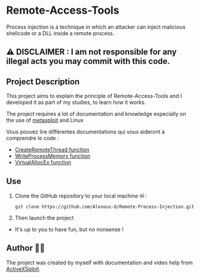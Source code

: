 # Remote-Access-Tools

Process injection is a technique in which an attacker can inject malicious shellcode or a DLL inside a remote process.

## :warning: DISCLAIMER : I am not responsible for any illegal acts you may commit with this code.

## Project Description 

This project aims to explain the principle of Remote-Access-Tools and I developed it as part of my studies, to learn how it works.

The project requires a lot of documentation and knowledge especially on the use of [metasploit](https://www.metasploit.com) and Linux

Vous pouvez lire différentes documentations qui vous aideront à comprendre le code :
- [CreateRemoteThread function](https://learn.microsoft.com/en-us/windows/win32/api/processthreadsapi/nf-processthreadsapi-createremotethread)
- [WriteProcessMemory function](https://learn.microsoft.com/en-us/windows/win32/api/memoryapi/nf-memoryapi-writeprocessmemory)
- [VirtualAllocEx function](https://learn.microsoft.com/en-us/windows/win32/api/memoryapi/nf-memoryapi-virtualallocex)


## Use

1. Clone the GitHub repository to your local machine <img src="https://cdn.jsdelivr.net/gh/devicons/devicon/icons/git/git-original.svg" height="15" alt="git logo" />:

    ```
    git clone https://github.com/Alexous-O/Remote-Process-Injection.git
    ```
    
2. Then launch the project
  - It's up to you to have fun, but no nonsense !

## Author 👨‍💻
The project was created by myself with documentation and video help from [ActiveXSploit](https://www.youtube.com/@ActiveXSploit).
